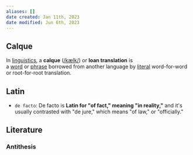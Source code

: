 ```yaml
---
aliases: []
date created: Jan 11th, 2023
date modified: Jun 6th, 2023
---
```


## Calque
In [linguistics](https://en.wikipedia.org/wiki/Linguistics "Linguistics"), a **calque** ([/kælk/](https://en.wikipedia.org/wiki/Help:IPA/English "Help:IPA/English")) or **loan translation** is a [word](https://en.wikipedia.org/wiki/Word "Word") or [phrase](https://en.wikipedia.org/wiki/Phrase "Phrase") borrowed from another language by [literal](https://en.wikipedia.org/wiki/Literal_translation "Literal translation") word-for-word or root-for-root translation.

## Latin
- `de facto`: De facto is **Latin for "of fact," meaning "in reality,"** and it's usually contrasted with "de jure," which means "of law," or "officially."

## Literature

### Antithesis

